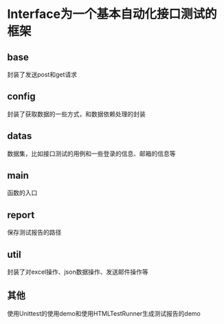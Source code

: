 # Interface为一个基本自动化接口测试的框架

## base

封装了发送post和get请求

## config

封装了获取数据的一些方式，和数据依赖处理的封装

## datas

数据集，比如接口测试的用例和一些登录的信息、邮箱的信息等

## main

函数的入口

## report

保存测试报告的路径

## util

封装了对excel操作、json数据操作、发送邮件操作等

## 其他

使用Unittest的使用demo和使用HTMLTestRunner生成测试报告的demo